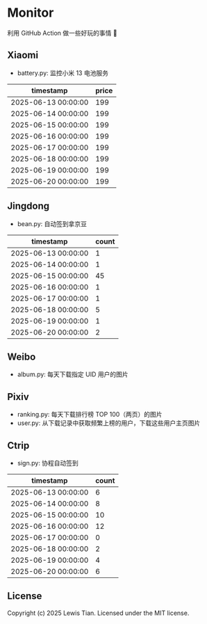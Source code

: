 # Monitor

利用 GitHub Action 做一些好玩的事情 🤣

## Xiaomi

- battery.py: 监控小米 13 电池服务

<!-- xiaomi13battery-start -->

| timestamp | price |
| --- | --- |
| 2025-06-13 00:00:00 | 199 |
| 2025-06-14 00:00:00 | 199 |
| 2025-06-15 00:00:00 | 199 |
| 2025-06-16 00:00:00 | 199 |
| 2025-06-17 00:00:00 | 199 |
| 2025-06-18 00:00:00 | 199 |
| 2025-06-19 00:00:00 | 199 |
| 2025-06-20 00:00:00 | 199 |

<!-- xiaomi13battery-end -->

## Jingdong

- bean.py: 自动签到拿京豆

<!-- jingdongbean-start -->

| timestamp | count |
| --- | --- |
| 2025-06-13 00:00:00 | 1 |
| 2025-06-14 00:00:00 | 1 |
| 2025-06-15 00:00:00 | 45 |
| 2025-06-16 00:00:00 | 1 |
| 2025-06-17 00:00:00 | 1 |
| 2025-06-18 00:00:00 | 5 |
| 2025-06-19 00:00:00 | 1 |
| 2025-06-20 00:00:00 | 2 |

<!-- jingdongbean-end -->

## Weibo

- album.py: 每天下载指定 UID 用户的图片

## Pixiv

- ranking.py: 每天下载排行榜 TOP 100（两页）的图片
- user.py: 从下载记录中获取频繁上榜的用户，下载这些用户主页图片

## Ctrip

- sign.py: 协程自动签到

<!-- ctrip_sign-start -->

| timestamp | count |
| --- | --- |
| 2025-06-13 00:00:00 | 6 |
| 2025-06-14 00:00:00 | 8 |
| 2025-06-15 00:00:00 | 10 |
| 2025-06-16 00:00:00 | 12 |
| 2025-06-17 00:00:00 | 0 |
| 2025-06-18 00:00:00 | 2 |
| 2025-06-19 00:00:00 | 4 |
| 2025-06-20 00:00:00 | 6 |

<!-- ctrip_sign-end -->

## License

Copyright (c) 2025 Lewis Tian. Licensed under the MIT license.
